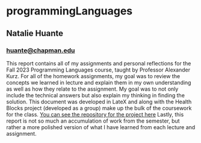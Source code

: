 # programmingLanguages

## Natalie Huante
### huante@chapman.edu

This report contains all of my assignments and personal reflections for the Fall 2023 Programming Languages course, taught by Professor Alexander Kurz. For all of the homework assignments, my goal was to review the concepts we learned in lecture and explain them in my own understanding as well as how they relate to the assignment. My goal was to not only include the technical answers but also explain my thinking in finding the solution. This document was developed in LateX and along with the Health Blocks project (developed as a group) make up the bulk of the coursework for the class. [You can see the repository for the project here](https://github.com/KyleWynne/Health_Blocks) Lastly, this report is not so much an accumulation of work from the semester, but rather a more polished version of what I have learned from each lecture and assignment.